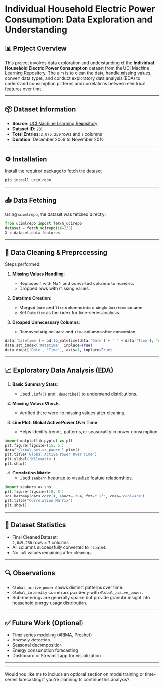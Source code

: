 


# Individual Household Electric Power Consumption: Data Exploration and Understanding

## 📊 Project Overview

This project involves data exploration and understanding of the **Individual Household Electric Power Consumption** dataset from the UCI Machine Learning Repository. The aim is to clean the data, handle missing values, convert data types, and conduct exploratory data analysis (EDA) to understand consumption patterns and correlations between electrical features over time.

---

## 📦 Dataset Information

- **Source**: [UCI Machine Learning Repository](https://archive.ics.uci.edu/ml/datasets/individual+household+electric+power+consumption)
- **Dataset ID**: `235`
- **Total Entries**: `2,075,259` rows and `9` columns
- **Duration**: December 2006 to November 2010

---

## ⚙️ Installation

Install the required package to fetch the dataset:

```bash
pip install ucimlrepo
```

---

## 📥 Data Fetching

Using `ucimlrepo`, the dataset was fetched directly:

```python
from ucimlrepo import fetch_ucirepo
dataset = fetch_ucirepo(id=235)
X = dataset.data.features
```

---

## 🧹 Data Cleaning & Preprocessing

Steps performed:

1. **Missing Values Handling**:  
   - Replaced `?` with NaN and converted columns to numeric.
   - Dropped rows with missing values.

2. **Datetime Creation**:  
   - Merged `Date` and `Time` columns into a single `Datetime` column.
   - Set `Datetime` as the index for time-series analysis.

3. **Dropped Unnecessary Columns**:
   - Removed original `Date` and `Time` columns after conversion.

```python
data['Datetime'] = pd.to_datetime(data['Date'] + ' ' + data['Time'], format='%d/%m/%Y %H:%M:%S')
data.set_index('Datetime', inplace=True)
data.drop(['Date', 'Time'], axis=1, inplace=True)
```

---

## 📈 Exploratory Data Analysis (EDA)

1. **Basic Summary Stats**:
   - Used `.info()` and `.describe()` to understand distributions.

2. **Missing Values Check**:
   - Verified there were no missing values after cleaning.

3. **Line Plot: Global Active Power Over Time**:
   - Helps identify trends, patterns, or seasonality in power consumption.

```python
import matplotlib.pyplot as plt
plt.figure(figsize=(15, 5))
data['Global_active_power'].plot()
plt.title('Global Active Power Over Time')
plt.ylabel('Kilowatts')
plt.show()
```

4. **Correlation Matrix**:
   - Used `seaborn` heatmap to visualize feature relationships.

```python
import seaborn as sns
plt.figure(figsize=(10, 8))
sns.heatmap(data.corr(), annot=True, fmt=".2f", cmap='coolwarm')
plt.title("Correlation Matrix")
plt.show()
```

---

## 📐 Dataset Statistics

- Final Cleaned Dataset:  
  `2,049,280` rows × `7` columns
- All columns successfully converted to `float64`.
- No null values remaining after cleaning.

---

## 🔍 Observations

- `Global_active_power` shows distinct patterns over time.
- `Global_intensity` correlates positively with `Global_active_power`.
- Sub-meterings are generally sparse but provide granular insight into household energy usage distribution.

---

## ✅ Future Work (Optional)

- Time series modeling (ARIMA, Prophet)
- Anomaly detection
- Seasonal decomposition
- Energy consumption forecasting
- Dashboard or Streamlit app for visualization

---

---

Would you like me to include an optional section on model training or time-series forecasting if you're planning to continue this analysis?
